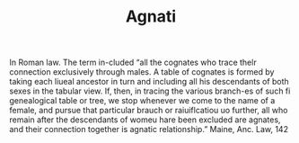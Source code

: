---
title: Agnati
letter: A
permalink: "/definitions/agnati.html"
body: In Roman law. The term in-cluded “all the cognates who trace thelr connection
  exclusively through males. A table of cognates is formed by taking each liueal ancestor
  in turn and including all his descendants of both sexes in the tabular view. If,
  then, in tracing the various branch-es of such fi genealogical table or tree, we
  stop whenever we come to the name of a female, and pursue that particular brauch
  or raiuiflcatiou uo further, all who remain after the descendants of womeu hare
  been excluded are agnates, and their connection together is agnatic relationship.”
  Maine, Anc. Law, 142
published_at: '2018-07-07'
source: Black's Law Dictionary
layout: post
---
